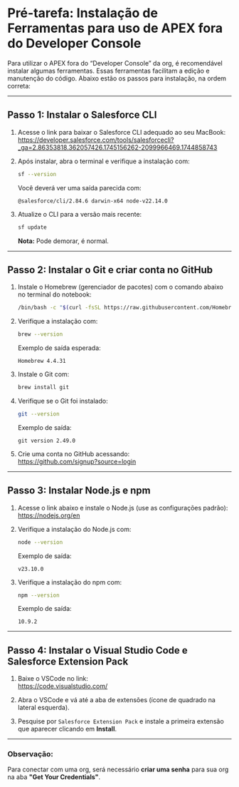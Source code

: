 # Pré-tarefa: Instalação de Ferramentas para uso de APEX fora do Developer Console

Para utilizar o APEX fora do “Developer Console” da org, é recomendável instalar algumas ferramentas. Essas ferramentas facilitam a edição e manutenção do código. Abaixo estão os passos para instalação, na ordem correta:

---

## Passo 1: Instalar o Salesforce CLI

1. Acesse o link para baixar o Salesforce CLI adequado ao seu MacBook:  
   https://developer.salesforce.com/tools/salesforcecli?_ga=2.86353818.362057426.1745156262-2099966469.1744858743

2. Após instalar, abra o terminal e verifique a instalação com:

   ```bash
   sf --version
   ```

   Você deverá ver uma saída parecida com:

   ```
   @salesforce/cli/2.84.6 darwin-x64 node-v22.14.0
   ```

3. Atualize o CLI para a versão mais recente:

   ```bash
   sf update
   ```

   **Nota:** Pode demorar, é normal.

---

## Passo 2: Instalar o Git e criar conta no GitHub

1. Instale o Homebrew (gerenciador de pacotes) com o comando abaixo no terminal do notebook:

   ```bash
   /bin/bash -c "$(curl -fsSL https://raw.githubusercontent.com/Homebrew/install/HEAD/install.sh)"
   ```

2. Verifique a instalação com:

   ```bash
   brew --version
   ```

   Exemplo de saída esperada:

   ```
   Homebrew 4.4.31
   ```

3. Instale o Git com:

   ```bash
   brew install git
   ```

4. Verifique se o Git foi instalado:

   ```bash
   git --version
   ```

   Exemplo de saída:

   ```
   git version 2.49.0
   ```

5. Crie uma conta no GitHub acessando:  
   https://github.com/signup?source=login

---

## Passo 3: Instalar Node.js e npm

1. Acesse o link abaixo e instale o Node.js (use as configurações padrão):  
   https://nodejs.org/en

2. Verifique a instalação do Node.js com:

   ```bash
   node --version
   ```

   Exemplo de saída:

   ```
   v23.10.0
   ```

3. Verifique a instalação do npm com:

   ```bash
   npm --version
   ```

   Exemplo de saída:

   ```
   10.9.2
   ```

---

## Passo 4: Instalar o Visual Studio Code e Salesforce Extension Pack

1. Baixe o VSCode no link:  
   https://code.visualstudio.com/

2. Abra o VSCode e vá até a aba de extensões (ícone de quadrado na lateral esquerda).

3. Pesquise por `Salesforce Extension Pack` e instale a primeira extensão que aparecer clicando em **Install**.

---

### Observação:
Para conectar com uma org, será necessário **criar uma senha** para sua org na aba **"Get Your Credentials"**.
